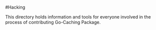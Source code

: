 #Hacking

This directory holds information and tools for everyone involved in the process of contributing Go-Caching Package.
